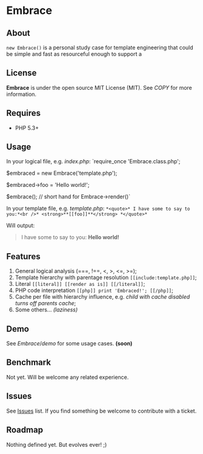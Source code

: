 # Embrace

## About

`new Embrace()` is a personal study case for template engineering that could be
simple and fast as resourceful enough to support a 

## License

**Embrace** is under the open source MIT License (MIT). See *COPY* for more
information.

## Requires

* PHP 5.3+

## Usage

In your logical file, e.g. *index.php*:
`require_once 'Embrace.class.php';

$embraced = new Embrace('template.php');

$embraced->foo = 'Hello world!';

$embrace(); // short hand for Embrace->render()`

In your template file, e.g. *template.php*:
`*<quote>*
I have some to say to you:*<br />*
<strong>**[[foo]]**</strong>
*</quote>*`

Will output:
> I have some to say to you:
> **Hello world!**

## Features

1. General logical analysis (===, !==, <, >, <=, >=);
2. Template hierarchy with parentage resolution `[[include:template.php]]`;
3. Literal `[[literal]] [[render as is]] [[/literal]]`;
4. PHP code interpretation `[[php]] print 'Embraced!'; [[/php]]`;
5. Cache per file with hierarchy influence, e.g. *child with cache disabled
turns off parents cache*;
6. Some others... *(laziness)*

## Demo

See *Embrace*/*demo* for some usage cases. **(soon)**

## Benchmark

Not yet. Will be welcome any related experience.

## Issues

See [Issues](https://bitbucket.org/thepipecat/embrace/issues) list.
If you find something be welcome to contribute with a ticket.

## Roadmap

Nothing defined yet. But evolves ever! ;)